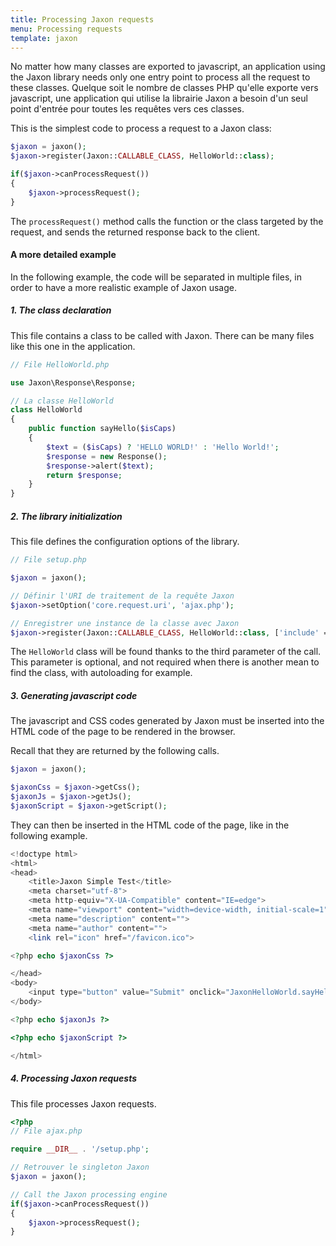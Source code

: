 ```yaml
---
title: Processing Jaxon requests
menu: Processing requests
template: jaxon
---
```


No matter how many classes are exported to javascript, an application using the Jaxon library needs only one entry point to process all the request to these classes.
Quelque soit le nombre de classes PHP qu'elle exporte vers javascript, une application qui utilise la librairie Jaxon a besoin d'un seul point d'entrée pour toutes les requêtes vers ces classes.

This is the simplest code to process a request to a Jaxon class:

```php
$jaxon = jaxon();
$jaxon->register(Jaxon::CALLABLE_CLASS, HelloWorld::class);

if($jaxon->canProcessRequest())
{
    $jaxon->processRequest();
}
```

The `processRequest()` method calls the function or the class targeted by the request, and sends the returned response back to the client.

#### A more detailed example

In the following example, the code will be separated in multiple files, in order to have a more realistic example of Jaxon usage.

##### 1. The class declaration

This file contains a class to be called with Jaxon.
There can be many files like this one in the application.

```php
// File HelloWorld.php

use Jaxon\Response\Response;

// La classe HelloWorld
class HelloWorld
{
    public function sayHello($isCaps)
    {
        $text = ($isCaps) ? 'HELLO WORLD!' : 'Hello World!';
        $response = new Response();
        $response->alert($text);
        return $response;
    }
}
```

##### 2. The library initialization

This file defines the configuration options of the library.

```php
// File setup.php

$jaxon = jaxon();

// Définir l'URI de traitement de la requête Jaxon
$jaxon->setOption('core.request.uri', 'ajax.php');

// Enregistrer une instance de la classe avec Jaxon
$jaxon->register(Jaxon::CALLABLE_CLASS, HelloWorld::class, ['include' => __DIR__ . '/HelloWorld.php']);
```

The `HelloWorld` class will be found thanks to the third parameter of the call.
This parameter is optional, and not required when there is another mean to find the class, with autoloading for example.

##### 3. Generating javascript code

The javascript and CSS codes generated by Jaxon must be inserted into the HTML code of the page to be rendered in the browser.

Recall that they are returned by the following calls.

```php
$jaxon = jaxon();

$jaxonCss = $jaxon->getCss();
$jaxonJs = $jaxon->getJs();
$jaxonScript = $jaxon->getScript();
```

They can then be inserted in the HTML code of the page, like in the following example.

```php
<!doctype html>
<html>
<head>
    <title>Jaxon Simple Test</title>
    <meta charset="utf-8">
    <meta http-equiv="X-UA-Compatible" content="IE=edge">
    <meta name="viewport" content="width=device-width, initial-scale=1">
    <meta name="description" content="">
    <meta name="author" content="">
    <link rel="icon" href="/favicon.ico">

<?php echo $jaxonCss ?>

</head>
<body>
    <input type="button" value="Submit" onclick="JaxonHelloWorld.sayHello(1);return false;" />
</body>

<?php echo $jaxonJs ?>

<?php echo $jaxonScript ?>

</html>
```

##### 4. Processing Jaxon requests

This file processes Jaxon requests.

```php
<?php
// File ajax.php

require __DIR__ . '/setup.php';

// Retrouver le singleton Jaxon
$jaxon = jaxon();

// Call the Jaxon processing engine
if($jaxon->canProcessRequest())
{
    $jaxon->processRequest();
}
```
